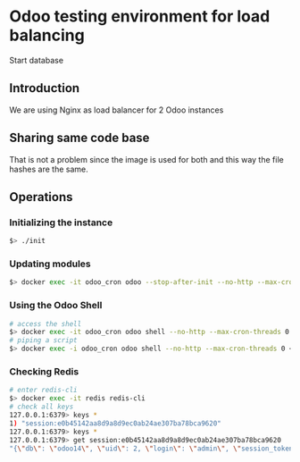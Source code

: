 # Odoo testing environment for load balancing

Start database

## Introduction

We are using Nginx as load balancer for 2 Odoo instances

## Sharing same code base

That is not a problem since the image is used for both and this way the file hashes are the same.

## Operations

### Initializing the instance

```bash
$> ./init
```

### Updating modules

```bash
$> docker exec -it odoo_cron odoo --stop-after-init --no-http --max-cron-threads 0 -u all
```

### Using the Odoo Shell

```bash
# access the shell
$> docker exec -it odoo_cron odoo shell --no-http --max-cron-threads 0
# piping a script
$> docker exec -i odoo_cron odoo shell --no-http --max-cron-threads 0 < test/test_script.py
```

### Checking Redis

```bash
# enter redis-cli
$> docker exec -it redis redis-cli
# check all keys
127.0.0.1:6379> keys *
1) "session:e0b45142aa8d9a8d9ec0ab24ae307ba78bca9620"
127.0.0.1:6379> keys *
127.0.0.1:6379> get session:e0b45142aa8d9a8d9ec0ab24ae307ba78bca9620
"{\"db\": \"odoo14\", \"uid\": 2, \"login\": \"admin\", \"session_token\": \"53f3d6e27dbdcc9466aa9fed058a88f4d931a8c30d549ce55cc77f5664a69c81\", \"context\": {\"lang\": \"en_US\", \"tz\": \"Europe/Lisbon\", \"uid\": 2}, \"debug\": \"\", \"geoip\": {}}"
```
